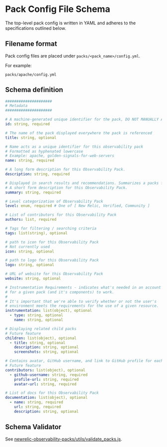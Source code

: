# Pack Config File Schema

The top-level pack config is written in YAML and adheres to the specifications outlined below.

## Filename format

Pack config files are placed under `packs/<pack_name>/config.yml`.

For example:

`packs/apache/config.yml`

## Schema definition

```yaml
#####################
# Metadata
#####################

# A machine-generated unique identifier for the pack, DO NOT MANUALLY ADJUST 
id: string, required

# The name of the pack displayed everywhere the pack is referenced
title: string, optional

# Name acts as a unique identifier for this observability pack
# Formatted as hyphenated lowercase
# Example: apache, golden-signals-for-web-servers
name: string, required

# A long form description for this Observability Pack.
description: string, required

# Displayed in search results and recommendations. Summarizes a packs functionality.
# A short form description for this Observability Pack.
summary: string, required

# Level categorization of Observability Pack
level: enum, required # One of [ New Relic, Verified, Community ]

# List of contributors for this Observability Pack
authors: list, required

# Tags for filtering / searching criteria
tags: list(string), optional

# path to icon for this Observability Pack
# Not currently used
icon: string, optional

# path to logo for this Observability Pack
logo: string, optional

# URL of website for this Observability Pack
website: string, optional

# Instrumentation Requirements - indicates what's needed in an account
# for a given pack (and it's components) to work.
#
# It's important that we're able to verify whether or not the user's
# environment meets the requirements for the use of a given resource.
instrumentation: list(object), optional
  - type: string, optional
    name: string, optional

# Displaying related child packs
# Future feature
children: list(object), optional
  - title: string, optional
    description: string, optional
    screenshots: string, optional

# Contains avatar, GitHub username, and link to GitHub profile for each contributor
# Future feature
contributors: list(object), optional
  - github-username: string, required
    profile-url: string, required
    avatar-url: string, required

# List of docs for this Observability Pack
documentation: list(object), optional
  - name: string, required
    url: string, required
    description: string, optional

```

## Schema Validator

See [newrelic-observability-packs/utils/validate_packs.js](../utils/validate_packs.js).
